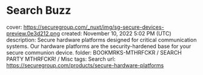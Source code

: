 # Search Buzz

cover: https://securegroup.com/_nuxt/img/sg-secure-devices-preview.0e3d212.png
created: November 10, 2022 5:02 PM (UTC)
description: Secure hardware platforms designed for critical communication systems. Our hardware platforms are the security-hardened base for your secure communion device.
folder: BOOKMRKS-MTHRFCKR / SEARCH PARTY MTHRFCKR! / Misc
tags: Search
url: https://securegroup.com/products/secure-hardware-platforms